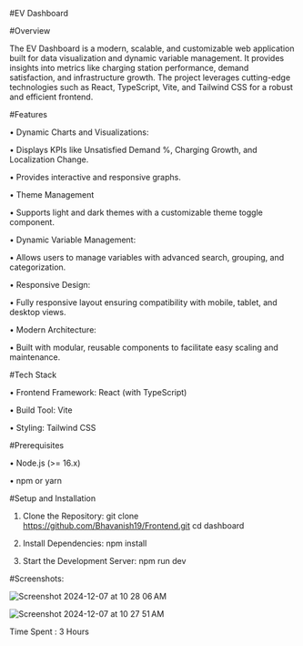 #EV Dashboard 

#Overview

The EV Dashboard is a modern, scalable, and customizable web application built for data visualization and dynamic variable management. It provides insights into metrics like charging station performance, demand satisfaction, and infrastructure growth. The project leverages cutting-edge technologies such as React, TypeScript, Vite, and Tailwind CSS for a robust and efficient frontend.

#Features


 •	Dynamic Charts and Visualizations:
	
 •	Displays KPIs like Unsatisfied Demand %, Charging Growth, and Localization Change.
	
 •	Provides interactive and responsive graphs.
	
 •	Theme Management
	
  •	Supports light and dark themes with a customizable theme toggle component.
	
  •	Dynamic Variable Management:
	
  •	Allows users to manage variables with advanced search, grouping, and categorization.
	
  •	Responsive Design:
	
  •	Fully responsive layout ensuring compatibility with mobile, tablet, and desktop views.
	
  •	Modern Architecture:
	
  •	Built with modular, reusable components to facilitate easy scaling and maintenance.

  #Tech Stack
	
  •	Frontend Framework: React (with TypeScript)
	
  •	Build Tool: Vite
	
  •	Styling: Tailwind CSS

#Prerequisites
	
  •	Node.js (>= 16.x)
	
  •	npm or yarn

  #Setup and Installation

 1.	Clone the Repository: git clone https://github.com/Bhavanish19/Frontend.git
                          cd dashboard

3.	Install Dependencies: npm install

4.	Start the Development Server: npm run dev


#Screenshots:

![Screenshot 2024-12-07 at 10 28 06 AM](https://github.com/user-attachments/assets/3347f155-75ec-4a6b-b099-f537dc292704)


![Screenshot 2024-12-07 at 10 27 51 AM](https://github.com/user-attachments/assets/b7d70958-d57c-4adc-8684-e157f6bbca8c)

Time Spent : 3 Hours 
